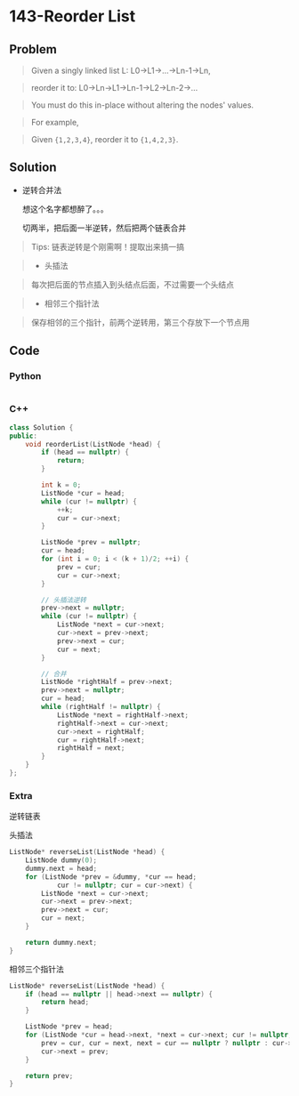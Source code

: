 # 143-Reorder List

## Problem

> Given a singly linked list L: L0→L1→…→Ln-1→Ln,

> reorder it to: L0→Ln→L1→Ln-1→L2→Ln-2→…

> You must do this in-place without altering the nodes' values.

> For example,

> Given `{1,2,3,4}`, reorder it to `{1,4,2,3}`.

## Solution

- 逆转合并法

    想这个名字都想醉了。。。

    切两半，把后面一半逆转，然后把两个链表合并


> Tips: 链表逆转是个刚需啊！提取出来搞一搞

> - 头插法

>    每次把后面的节点插入到头结点后面，不过需要一个头结点

> - 相邻三个指针法

>    保存相邻的三个指针，前两个逆转用，第三个存放下一个节点用



## Code

### Python

```python

```

### C++

```cpp
class Solution {
public:
    void reorderList(ListNode *head) {
        if (head == nullptr) {
            return;
        }

        int k = 0;
        ListNode *cur = head;
        while (cur != nullptr) {
            ++k;
            cur = cur->next;
        }

        ListNode *prev = nullptr;
        cur = head;
        for (int i = 0; i < (k + 1)/2; ++i) {
            prev = cur;
            cur = cur->next;
        }

        // 头插法逆转
        prev->next = nullptr;
        while (cur != nullptr) {
            ListNode *next = cur->next;
            cur->next = prev->next;
            prev->next = cur;
            cur = next;
        }

        // 合并
        ListNode *rightHalf = prev->next;
        prev->next = nullptr;
        cur = head;
        while (rightHalf != nullptr) {
            ListNode *next = rightHalf->next;
            rightHalf->next = cur->next;
            cur->next = rightHalf;
            cur = rightHalf->next;
            rightHalf = next;
        }
    }
};
```

### Extra

逆转链表

头插法

```cpp
ListNode* reverseList(ListNode *head) {
    ListNode dummy(0);
    dummy.next = head;
    for (ListNode *prev = &dummy, *cur == head;
            cur != nullptr; cur = cur->next) {
        ListNode *next = cur->next;
        cur->next = prev->next;
        prev->next = cur;
        cur = next;
    }

    return dummy.next;
}
```

相邻三个指针法

```cpp
ListNode* reverseList(ListNode *head) {
    if (head == nullptr || head->next == nullptr) {
        return head;
    }

    ListNode *prev = head;
    for (ListNode *cur = head->next, *next = cur->next; cur != nullptr;
        prev = cur, cur = next, next = cur == nullptr ? nullptr : cur->next) {
        cur->next = prev;
    }

    return prev;
}
```
